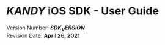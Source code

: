 # $KANDY$ iOS SDK - User Guide
Version Number: **$SDK_VERSION$**
<br>
Revision Date: **April 26, 2021**
